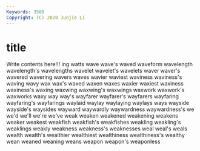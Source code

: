 ```yaml
---
Keywords: 3580
Copyright: (C) 2020 Junjie Li
---
```


# title

Write contents here!!!
ing 
watts 
wave 
wave's 
waved 
waveform 
wavelength 
wavelength's 
wavelengths
wavelet 
wavelet's 
wavelets 
waver 
waver's 
wavered 
wavering 
wavers 
waves 
wavier
waviest 
waviness 
waviness's 
waving 
wavy 
wax 
wax's 
waxed 
waxen 
waxes
waxier 
waxiest 
waxiness 
waxiness's 
waxing 
waxwing 
waxwing's 
waxwings 
waxwork 
waxwork's
waxworks 
waxy 
way 
way's 
wayfarer 
wayfarer's 
wayfarers 
wayfaring 
wayfaring's 
wayfarings
waylaid 
waylay 
waylaying 
waylays 
ways 
wayside 
wayside's 
waysides 
wayward 
waywardly
waywardness 
waywardness's 
we 
we'd 
we'll 
we're 
we've 
weak 
weaken 
weakened
weakening 
weakens 
weaker 
weakest 
weakfish 
weakfish's 
weakfishes 
weakling 
weakling's 
weaklings
weakly 
weakness 
weakness's 
weaknesses 
weal 
weal's 
weals 
wealth 
wealth's 
wealthier
wealthiest 
wealthiness 
wealthiness's 
wealthy 
wean 
weaned 
weaning 
weans 
weapon 
weapon's
weaponless 
